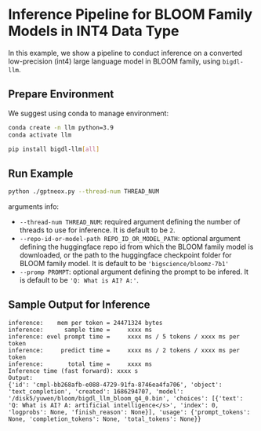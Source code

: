 # Inference Pipeline for BLOOM Family Models in INT4 Data Type

In this example, we show a pipeline to conduct inference on a converted low-precision (int4) large language model in BLOOM family, using `bigdl-llm`.

## Prepare Environment
We suggest using conda to manage environment:
```bash
conda create -n llm python=3.9
conda activate llm

pip install bigdl-llm[all]
```

## Run Example
```bash
python ./gptneox.py --thread-num THREAD_NUM
```
arguments info:
- `--thread-num THREAD_NUM`: required argument defining the number of threads to use for inference. It is default to be `2`.
- `--repo-id-or-model-path REPO_ID_OR_MODEL_PATH`: optional argument defining the huggingface repo id from which the BLOOM family model is downloaded, or the path to the huggingface checkpoint folder for BLOOM family model. It is default to be `'bigscience/bloomz-7b1'`
- `--promp PROMPT`: optional argument defining the prompt to be infered. It is default to be `'Q: What is AI? A:'`.

## Sample Output for Inference
```log
inference:    mem per token = 24471324 bytes
inference:      sample time =     xxxx ms
inference: evel prompt time =     xxxx ms / 5 tokens / xxxx ms per token
inference:     predict time =     xxxx ms / 2 tokens / xxxx ms per token
inference:       total time =     xxxx ms
Inference time (fast forward): xxxx s
Output:
{'id': 'cmpl-bb268afb-e088-4729-91fa-8746ea4fa706', 'object': 'text_completion', 'created': 1686294707, 'model': '/disk5/yuwen/bloom/bigdl_llm_bloom_q4_0.bin', 'choices': [{'text': 'Q: What is AI? A: artificial intelligence</s>', 'index': 0, 'logprobs': None, 'finish_reason': None}], 'usage': {'prompt_tokens': None, 'completion_tokens': None, 'total_tokens': None}}
```